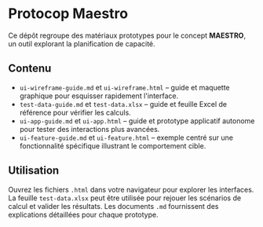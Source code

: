 # Protocop Maestro

Ce dépôt regroupe des matériaux prototypes pour le concept **MAESTRO**, un outil explorant la planification de capacité.


## Contenu
- `ui-wireframe-guide.md` et `ui-wireframe.html` – guide et maquette graphique pour esquisser rapidement l'interface.
- `test-data-guide.md` et `test-data.xlsx` – guide et feuille Excel de référence pour vérifier les calculs.
- `ui-app-guide.md` et `ui-app.html` – guide et prototype applicatif autonome pour tester des interactions plus avancées.
- `ui-feature-guide.md` et `ui-feature.html` – exemple centré sur une fonctionnalité spécifique illustrant le comportement cible.

## Utilisation
Ouvrez les fichiers `.html` dans votre navigateur pour explorer les interfaces. La feuille `test-data.xlsx` peut être utilisée pour rejouer les scénarios de calcul et valider les résultats. Les documents `.md` fournissent des explications détaillées pour chaque prototype. 


